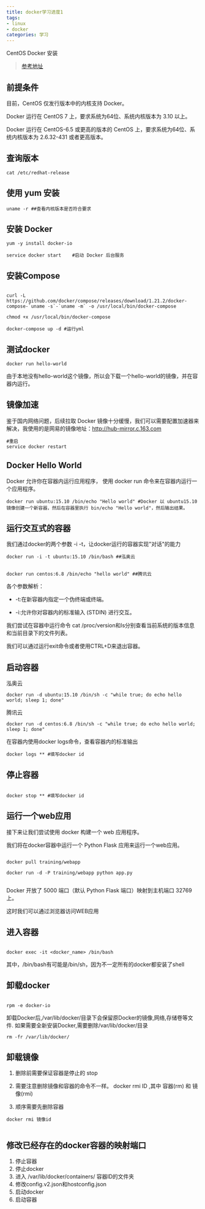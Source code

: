```yaml
---
title: docker学习进度1
tags: 
- linux
- docker
categories: 学习
---
```



CentOS Docker 安装

> [参考地址](http://www.runoob.com/docker/centos-docker-install.html)

## 前提条件

目前，CentOS 仅发行版本中的内核支持 Docker。

Docker 运行在 CentOS 7 上，要求系统为64位、系统内核版本为 3.10 以上。

Docker 运行在 CentOS-6.5 或更高的版本的 CentOS 上，要求系统为64位、系统内核版本为 2.6.32-431 或者更高版本。

## 查询版本

<!-- more --> 
```
cat /etc/redhat-release 
```

## 使用 yum 安装

```
uname -r ##查看内核版本是否符合要求

```

## 安装 Docker
```
yum -y install docker-io

service docker start    #启动 Docker 后台服务

```



## 安装Compose

```

curl -L https://github.com/docker/compose/releases/download/1.21.2/docker-compose-`uname -s`-`uname -m` -o /usr/local/bin/docker-compose

chmod +x /usr/local/bin/docker-compose

docker-compose up -d #运行yml

```

## 测试docker

```
docker run hello-world

```

由于本地没有hello-world这个镜像，所以会下载一个hello-world的镜像，并在容器内运行。

## 镜像加速

鉴于国内网络问题，后续拉取 Docker 镜像十分缓慢，我们可以需要配置加速器来解决，我使用的是网易的镜像地址：http://hub-mirror.c.163.com

```
#重启
service docker restart 
```
## Docker Hello World
Docker 允许你在容器内运行应用程序， 使用 docker run 命令来在容器内运行一个应用程序。

```
docker run ubuntu:15.10 /bin/echo "Hello world" #Docker 以 ubuntu15.10 镜像创建一个新容器，然后在容器里执行 bin/echo "Hello world"，然后输出结果。
```



## 运行交互式的容器
我们通过docker的两个参数 -i -t，让docker运行的容器实现"对话"的能力

```
docker run -i -t ubuntu:15.10 /bin/bash ##泓奥云
```

```

docker run centos:6.8 /bin/echo "hello world" ##腾讯云

```


各个参数解析：

* -t:在新容器内指定一个伪终端或终端。

* -i:允许你对容器内的标准输入 (STDIN) 进行交互。

我们尝试在容器中运行命令 cat /proc/version和ls分别查看当前系统的版本信息和当前目录下的文件列表。

我们可以通过运行exit命令或者使用CTRL+D来退出容器。


## 启动容器

泓奥云
```
docker run -d ubuntu:15.10 /bin/sh -c "while true; do echo hello world; sleep 1; done"
```
腾讯云
```
docker run -d centos:6.8 /bin/sh -c "while true; do echo hello world; sleep 1; done"
```

在容器内使用docker logs命令，查看容器内的标准输出

```
docker logs ** #填写docker id

```

## 停止容器

```

docker stop ** #填写docker id
```

## 运行一个web应用

接下来让我们尝试使用 docker 构建一个 web 应用程序。

我们将在docker容器中运行一个 Python Flask 应用来运行一个web应用。

```

docker pull training/webapp

docker run -d -P training/webapp python app.py


```

Docker 开放了 5000 端口（默认 Python Flask 端口）映射到主机端口 32769 上。

这时我们可以通过浏览器访问WEB应用



## 进入容器

```

docker exec -it <docker_name> /bin/bash
```
其中，/bin/bash有可能是/bin/sh，因为不一定所有的docker都安装了shell


## 卸载docker

```

rpm -e docker-io
```
卸载Docker后,/var/lib/docker/目录下会保留原Docker的镜像,网络,存储卷等文件. 如果需要全新安装Docker,需要删除/var/lib/docker/目录

```
rm -fr /var/lib/docker/

```

## 卸载镜像

1. 删除前需要保证容器是停止的  stop

2. 需要注意删除镜像和容器的命令不一样。 docker rmi ID  ,其中 容器(rm)  和 镜像(rmi)

3. 顺序需要先删除容器

```
docker rmi 镜像id


```

## 修改已经存在的docker容器的映射端口

1. 停止容器
2. 停止docker
3. 进入    /var/lib/docker/containers/ 容器ID的文件夹
4. 修改config.v2.json和hostconfig.json
5. 启动docker
6. 启动容器




